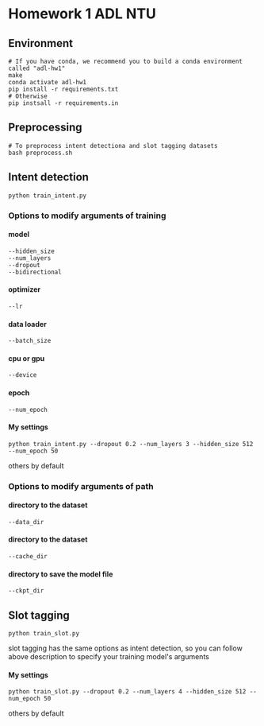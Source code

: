 # Homework 1 ADL NTU

## Environment
```shell
# If you have conda, we recommend you to build a conda environment called "adl-hw1"
make
conda activate adl-hw1
pip install -r requirements.txt
# Otherwise
pip instsall -r requirements.in
```

## Preprocessing
```shell
# To preprocess intent detectiona and slot tagging datasets
bash preprocess.sh
```

## Intent detection
```shell
python train_intent.py
```
### Options to modify arguments of training
#### model
```shell
--hidden_size
--num_layers
--dropout
--bidirectional
```
#### optimizer
```shell
--lr
```
#### data loader
```shell
--batch_size
```
#### cpu or gpu
```shell
--device
```
#### epoch
```shell
--num_epoch
```
#### My settings
```shell
python train_intent.py --dropout 0.2 --num_layers 3 --hidden_size 512 --num_epoch 50
```
others by default
### Options to modify arguments of path
#### directory to the dataset
```shell
--data_dir
```
#### directory to the dataset
```shell
--cache_dir
```
#### directory to save the model file
```shell
--ckpt_dir
```
## Slot tagging
```shell
python train_slot.py
```
slot tagging has the same options as intent detection, so you can follow above description to specify your training model's arguments
#### My settings
```shell
python train_slot.py --dropout 0.2 --num_layers 4 --hidden_size 512 --num_epoch 50
```
others by default
